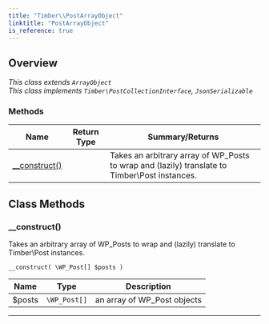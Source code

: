 ```yaml
---
title: "Timber\\​PostArrayObject"
linktitle: "PostArrayObject"
is_reference: true
---
```


## Overview

*This class extends `ArrayObject`*  
*This class implements `Timber\PostCollectionInterface`, `JsonSerializable`*  

### Methods

<div class="table-methods">

| Name | Return Type | Summary/Returns |
| --- | --- | --- |
| <span class="method-name">[__construct()](#__construct)</span> | <span class="method-type"></span> | <span class="method-description">Takes an arbitrary array of WP_Posts to wrap and (lazily) translate to Timber\Post instances.</span> |

</div>


## Class Methods

### \_\_construct()

Takes an arbitrary array of WP_Posts to wrap and (lazily) translate to
Timber\Post instances.

`__construct( \WP_Post[] $posts )`

| Name | Type | Description |
| --- | --- | --- |
| $posts | `\WP_Post[]` | an array of WP_Post objects |

---

